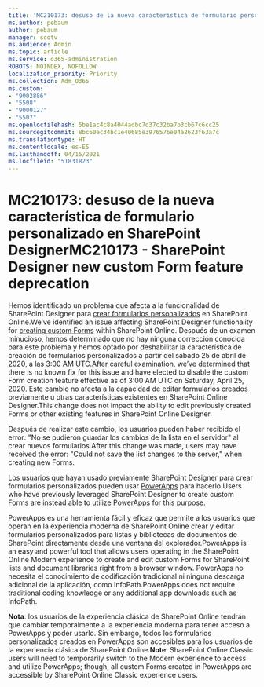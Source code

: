 ```yaml
---
title: 'MC210173: desuso de la nueva característica de formulario personalizado en SharePoint Designer'
ms.author: pebaum
author: pebaum
manager: scotv
ms.audience: Admin
ms.topic: article
ms.service: o365-administration
ROBOTS: NOINDEX, NOFOLLOW
localization_priority: Priority
ms.collection: Adm_O365
ms.custom:
- "9002886"
- "5508"
- "9000127"
- "5507"
ms.openlocfilehash: 5be1ac4c8a4044adbc7d37c32ba7b3cb67c6cc25
ms.sourcegitcommit: 8bc60ec34bc1e40685e3976576e04a2623f63a7c
ms.translationtype: HT
ms.contentlocale: es-ES
ms.lasthandoff: 04/15/2021
ms.locfileid: "51831823"
---
```

# <a name="mc210173---sharepoint-designer-new-custom-form-feature-deprecation"></a><span data-ttu-id="e4643-102">MC210173: desuso de la nueva característica de formulario personalizado en SharePoint Designer</span><span class="sxs-lookup"><span data-stu-id="e4643-102">MC210173 - SharePoint Designer new custom Form feature deprecation</span></span>

<span data-ttu-id="e4643-103">Hemos identificado un problema que afecta a la funcionalidad de SharePoint Designer para [crear formularios personalizados](https://support.microsoft.com/en-us/office/create-a-custom-list-form-using-sharepoint-designer-917d8fdb-ee00-4441-adb3-a94612d1d105?ui=en-us&rs=en-us&ad=us#bm2) en SharePoint Online.</span><span class="sxs-lookup"><span data-stu-id="e4643-103">We’ve identified an issue affecting SharePoint Designer functionality for [creating custom Forms](https://support.microsoft.com/en-us/office/create-a-custom-list-form-using-sharepoint-designer-917d8fdb-ee00-4441-adb3-a94612d1d105?ui=en-us&rs=en-us&ad=us#bm2) within SharePoint Online.</span></span> <span data-ttu-id="e4643-104">Después de un examen minucioso, hemos determinado que no hay ninguna corrección conocida para este problema y hemos optado por deshabilitar la característica de creación de formularios personalizados a partir del sábado 25 de abril de 2020, a las 3:00 AM UTC.</span><span class="sxs-lookup"><span data-stu-id="e4643-104">After careful examination, we’ve determined that there is no known fix for this issue and have elected to disable the custom Form creation feature effective as of 3:00 AM UTC on Saturday, April 25, 2020.</span></span> <span data-ttu-id="e4643-105">Este cambio no afecta a la capacidad de editar formularios creados previamente u otras características existentes en SharePoint Online Designer.</span><span class="sxs-lookup"><span data-stu-id="e4643-105">This change does not impact the ability to edit previously created Forms or other existing features in SharePoint Online Designer.</span></span>

<span data-ttu-id="e4643-106">Después de realizar este cambio, los usuarios pueden haber recibido el error: "No se pudieron guardar los cambios de la lista en el servidor" al crear nuevos formularios.</span><span class="sxs-lookup"><span data-stu-id="e4643-106">After this change was made, users may have received the error: "Could not save the list changes to the server," when creating new Forms.</span></span>

<span data-ttu-id="e4643-107">Los usuarios que hayan usado previamente SharePoint Designer para crear formularios personalizados pueden usar [PowerApps](https://docs.microsoft.com/powerapps/maker/canvas-apps/customize-list-form) para hacerlo.</span><span class="sxs-lookup"><span data-stu-id="e4643-107">Users who have previously leveraged SharePoint Designer to create custom Forms are instead able to utilize [PowerApps](https://docs.microsoft.com/powerapps/maker/canvas-apps/customize-list-form) for this purpose.</span></span>

<span data-ttu-id="e4643-108">PowerApps es una herramienta fácil y eficaz que permite a los usuarios que operan en la experiencia moderna de SharePoint Online crear y editar formularios personalizados para listas y bibliotecas de documentos de SharePoint directamente desde una ventana del explorador.</span><span class="sxs-lookup"><span data-stu-id="e4643-108">PowerApps is an easy and powerful tool that allows users operating in the SharePoint Online Modern experience to create and edit custom Forms for SharePoint lists and document libraries right from a browser window.</span></span> <span data-ttu-id="e4643-109">PowerApps no necesita el conocimiento de codificación tradicional ni ninguna descarga adicional de la aplicación, como InfoPath.</span><span class="sxs-lookup"><span data-stu-id="e4643-109">PowerApps does not require traditional coding knowledge or any additional app downloads such as InfoPath.</span></span>

<span data-ttu-id="e4643-110">**Nota**: los usuarios de la experiencia clásica de SharePoint Online tendrán que cambiar temporalmente a la experiencia moderna para tener acceso a PowerApps y poder usarlo. Sin embargo, todos los formularios personalizados creados en PowerApps son accesibles para los usuarios de la experiencia clásica de SharePoint Online.</span><span class="sxs-lookup"><span data-stu-id="e4643-110">**Note**: SharePoint Online Classic users will need to temporarily switch to the Modern experience to access and utilize PowerApps; though, all custom Forms created in PowerApps are accessible by SharePoint Online Classic experience users.</span></span>
